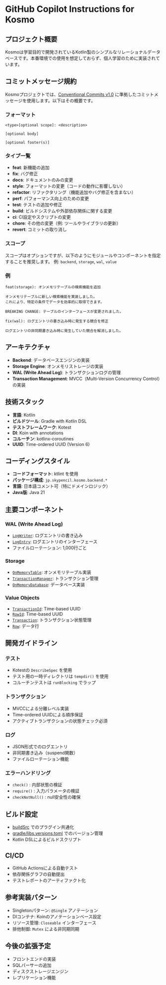 # GitHub Copilot Instructions for Kosmo
## プロジェクト概要
Kosmoは学習目的で開発されているKotlin製のシンプルなリレーショナルデータベースです。本番環境での使用を想定しておらず、個人学習のために実装されています。

## コミットメッセージ規約

Kosmoプロジェクトでは、[Conventional Commits v1.0](https://www.conventionalcommits.org/en/v1.0.0/) に準拠したコミットメッセージを使用します。以下はその概要です。

### フォーマット
```
<type>[optional scope]: <description>

[optional body]

[optional footer(s)]
```

### タイプ一覧
- **feat**: 新機能の追加
- **fix**: バグ修正
- **docs**: ドキュメントのみの変更
- **style**: フォーマットの変更（コードの動作に影響しない）
- **refactor**: リファクタリング（機能追加やバグ修正を含まない）
- **perf**: パフォーマンス向上のための変更
- **test**: テストの追加や修正
- **build**: ビルドシステムや外部依存関係に関する変更
- **ci**: CI設定やスクリプトの変更
- **chore**: その他の変更（例: ツールやライブラリの更新）
- **revert**: コミットの取り消し

### スコープ
スコープはオプションですが、以下のようにモジュールやコンポーネントを指定することを推奨します。
例: `backend`, `storage`, `wal`, `value`

### 例
```
feat(storage): オンメモリテーブルの検索機能を追加

オンメモリテーブルに新しい検索機能を実装しました。
これにより、特定の条件でデータを効率的に取得できます。

BREAKING CHANGE: テーブルのインターフェースが変更されました。
```

```
fix(wal): ログエントリの書き込み時に発生する競合を修正

ログエントリの非同期書き込み時に発生していた競合を解消しました。
```

## アーキテクチャ
- **Backend**: データベースエンジンの実装
- **Storage Engine**: オンメモリストレージの実装
- **WAL (Write Ahead Log)**: トランザクションログの管理
- **Transaction Management**: MVCC（Multi-Version Concurrency Control）の実装

## 技術スタック
- **言語**: Kotlin
- **ビルドツール**: Gradle with Kotlin DSL
- **テストフレームワーク**: Kotest
- **DI**: Koin with annotations
- **コルーチン**: kotlinx-coroutines
- **UUID**: Time-ordered UUID (Version 6)

## コーディングスタイル
- **コードフォーマット**: ktlint を使用
- **パッケージ構成**: `jp.skypencil.kosmo.backend.*`
- **言語**: 日本語コメント可（特にドメインロジック）
- **Java版**: Java 21

## 主要コンポーネント

### WAL (Write Ahead Log)
- [`LogWriter`](backend/src/main/kotlin/jp/skypencil/kosmo/backend/wal/LogWriter.kt): ログエントリの書き込み
- [`LogEntry`](backend/src/main/kotlin/jp/skypencil/kosmo/backend/value/LogEntry.kt): ログエントリのインターフェース
- ファイルローテーション: 1,000行ごと

### Storage
- [`OnMemoryTable`](backend/src/main/kotlin/jp/skypencil/kosmo/backend/storage/onmemory/OnMemoryTable.kt): オンメモリテーブル実装
- [`TransactionManager`](backend/src/main/kotlin/jp/skypencil/kosmo/backend/storage/onmemory/TransactionManager.kt): トランザクション管理
- [`OnMemoryDatabase`](backend/src/main/kotlin/jp/skypencil/kosmo/backend/storage/onmemory/OnMemoryDatabase.kt): データベース実装

### Value Objects
- [`TransactionId`](backend/src/main/kotlin/jp/skypencil/kosmo/backend/value/TransactionId.kt): Time-based UUID
- [`RowId`](backend/src/main/kotlin/jp/skypencil/kosmo/backend/value/RowId.kt): Time-based UUID
- [`Transaction`](backend/src/main/kotlin/jp/skypencil/kosmo/backend/value/Transaction.kt): トランザクション状態管理
- [`Row`](backend/src/main/kotlin/jp/skypencil/kosmo/backend/value/Row.kt): データ行

## 開発ガイドライン

### テスト
- Kotestの `DescribeSpec` を使用
- テスト用の一時ディレクトリは `tempdir()` を使用
- コルーチンテストは `runBlocking` でラップ

### トランザクション
- MVCCによる分離レベル実装
- Time-ordered UUIDによる順序保証
- アクティブトランザクションの状態チェック必須

### ログ
- JSON形式でのログエントリ
- 非同期書き込み（suspend関数）
- ファイルローテーション機能

### エラーハンドリング
- `check()` : 内部状態の検証
- `require()` : 入力パラメータの検証
- `checkNotNull()` : null安全性の確保

## ビルド設定
- [buildSrc](buildSrc/) でのプラグイン共通化
- [gradle/libs.versions.toml](gradle/libs.versions.toml) でのバージョン管理
- Kotlin DSLによるビルドスクリプト

## CI/CD
- GitHub Actionsによる自動テスト
- 依存関係グラフの自動提出
- テストレポートのアーティファクト化

## 参考実装パターン
- Singletonパターン: `@Single` アノテーション
- DIコンテナ: Koinのアノテーションベース設定
- リソース管理: `Closeable` インターフェース
- 排他制御: `Mutex` による非同期同期

## 今後の拡張予定
- フロントエンドの実装
- SQLパーサーの追加
- ディスクストレージエンジン
- レプリケーション機能
